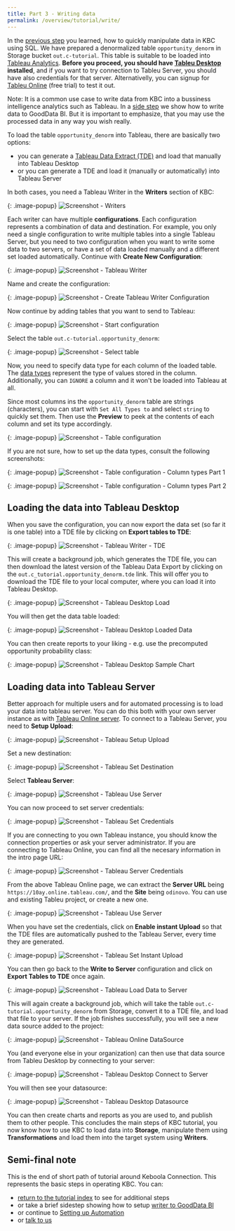 ```yaml
---
title: Part 3 - Writing data
permalink: /overview/tutorial/write/
---
```


In the [previous step](/overview/tutorial/manipulate/) you learned, how to quickly manipulate data in
KBC using SQL. We have prepared a denormalized table `opportunity_denorm` in Storage bucket
`out.c-tutorial`. This table is suitable to be loaded into [Tableau Analytics](http://www.tableau.com/). 
**Before you proceed, you should have [Tableu Desktop](http://www.tableau.com/products/desktop) installed**, 
and if you want to try connection to Tableu Server, you should have also credentials for that server. 
Alternativelly, you can signup for [Tableu Online](http://www.tableau.com/products/cloud-bi) (free trial) to test it out.

Note: It is a common use case to write data from KBC into a bussiness intelligence analytics such as Tableau. 
In a [side step](/overview/tutorial/write/gooddata/) we show how to write data to GoodData BI. But it is important
to emphasize, that you may use the processed data in any way you wish really.   

To load the table `opportunity_denorm` into Tableau, there are basically two options:

- you can generate a [Tableau Data Extract (TDE)](http://www.tableau.com/about/blog/2014/7/understanding-tableau-data-extracts-part1) 
and load that manually into Tableau Desktop
- or you can generate a TDE and load it (manually or automatically) into Tableau Server

In both cases, you need a Tableau Writer in the **Writers** section of KBC: 

{: .image-popup}
![Screenshot - Writers](/overview/tutorial/write/writers-intro.png)

Each writer can have multiple **configurations**. Each configuration represents a combination of 
data and destination. For example, you only need a single configuration to write multiple tables into a single
Tableau Server, but you need to two configuration when you want to write some data to two servers, or have a 
set of data loaded manually and a different set loaded automatically. Continue with **Create New Configuration**:

{: .image-popup}
![Screenshot - Tableau Writer](/overview/tutorial/write/tableau-intro.png)

Name and create the configuration:

{: .image-popup}
![Screenshot - Create Tableau Writer Configuration](/overview/tutorial/write/tableau-create-config.png)

Now continue by adding tables that you want to send to Tableau:

{: .image-popup}
![Screenshot - Start configuration](/overview/tutorial/write/tableau-config.png)

Select the table `out.c-tutorial.opportunity_denorm`:

{: .image-popup}
![Screenshot - Select table](/overview/tutorial/write/tableau-select-table.png)

Now, you need to specify data type for each column of the loaded table. The 
[data types](https://onlinehelp.tableau.com/current/pro/online/mac/en-us/datafields_typesandroles_datatypes.html)
represent the type of values stored in the column. Additionally, you can `IGNORE` a column and it won't be loaded
into Tableau at all.

Since most columns ins the `opportunity_denorm` table are strings (characters), you can start 
with `Set All Types to` and select `string` to quickly set them. Then use the **Preview** to peek at
the contents of each column and set its type accordingly.

{: .image-popup}
![Screenshot - Table configuration](/overview/tutorial/write/tableau-table-config-1.png)

If you are not sure, how to set up the data types, consult the following screenshots:
 
{: .image-popup}
![Screenshot - Table configuration - Column types Part 1](/overview/tutorial/write/tableau-table-config-2.png)

{: .image-popup}
![Screenshot - Table configuration - Column types Part 2](/overview/tutorial/write/tableau-table-config-3.png)

## Loading the data into Tableau Desktop 

When you save the configuration, you can now export the data set (so far it is one table) into a TDE file by
clicking on **Export tables to TDE**:

{: .image-popup}
![Screenshot - Tableau Writer - TDE](/overview/tutorial/write/tableau-intro-2.png)

This will create a background job, which generates the TDE file, you can then download the latest version
of the Tableau Data Export by clicking on the `out.c_tutorial.opportunity_denorm.tde` link. This will offer you to
download the TDE file to your local computer, where you can load it into Tableau Desktop.

{: .image-popup}
![Screenshot - Tableau Desktop Load](/overview/tutorial/write/tableau-desktop-intro.png)

You will then get the data table loaded:

{: .image-popup}
![Screenshot - Tableau Desktop Loaded Data](/overview/tutorial/write/tableau-desktop-data.png)

You can then create reports to your liking - e.g. use the precomputed opportunity probability class:

{: .image-popup}
![Screenshot - Tableau Desktop Sample Chart](/overview/tutorial/write/tableau-desktop-sample.png)

## Loading data into Tableau Server

Better approach for multiple users and for automated processing is to load your data into tableau server.
You can do this both with your own server instance as 
with [Tableau Online server](http://www.tableau.com/products/cloud-bi). To connect to a Tableau Server, you
need to **Setup Upload**:

{: .image-popup}
![Screenshot - Tableau Setup Upload](/overview/tutorial/write/tableau-intro-3.png)

Set a new destination: 

{: .image-popup}
![Screenshot - Tableau Set Destination](/overview/tutorial/write/tableau-destination.png)

Select **Tableau Server**:

{: .image-popup}
![Screenshot - Tableau Use Server](/overview/tutorial/write/tableau-destination-server.png)

You can now proceed to set server credentials:

{: .image-popup}
![Screenshot - Tableau Set Credentials](/overview/tutorial/write/tableau-destination-intro.png)

If you are connecting to you own Tableau instance, you should know the connection properties or
ask your server administrator. If you are connecting to Tableau Online, you can find all the necesary 
information in the intro page URL:

{: .image-popup}
![Screenshot - Tableau Server Credentials](/overview/tutorial/write/tableau-online-intro.png)

From the above Tableau Online page, we can extract the **Server URL** being `https://10ay.online.tableau.com/`,
and the **Site** being `odinovo`. You can use and existing Tableu project, or create a new one.   

{: .image-popup}
![Screenshot - Tableau Use Server](/overview/tutorial/write/tableau-credentials.png)

When you have set the credentials, click on **Enable instant Upload** so that the TDE files are automatically
pushed to the Tableau Server, every time they are generated. 

{: .image-popup}
![Screenshot - Tableau Set Instant Upload](/overview/tutorial/write/tableau-destination-final.png)

You can then go back to the **Write to Server** configuration and click on **Export Tables to TDE** once again.
 
{: .image-popup}
![Screenshot - Tableau Load Data to Server](/overview/tutorial/write/tableau-intro-4.png)

This will again create a background job, which will take the table `out.c-tutorial.opportunity_denorm` from Storage,
convert it to a TDE file, and load that file to your server. If the job finishes successfully, you will see a new 
data source added to the project:
 
{: .image-popup}
![Screenshot - Tableau Online DataSource](/overview/tutorial/write/tableau-online-datasource.png)

You (and everyone else in your organization) can then use that data source from Tableu 
Desktop by connecting to your server:

{: .image-popup}
![Screenshot - Tableau Desktop Connect to Server](/overview/tutorial/write/tableau-desktop-server.png)

You will then see your datasource:

{: .image-popup}
![Screenshot - Tableau Desktop Datasource](/overview/tutorial/write/tableau-desktop-datasource.png)

You can then create charts and reports as you are used to, and publish them to other people. This concludes the
main steps of KBC tutorial, you now know how to use KBC to load data into **Storage**, manipulate them using
**Transformations** and load them into the target system using **Writers**. 

## Semi-final note
This is the end of short path of tutorial around Keboola Connection. This represents the basic steps in 
operating KBC. You can:

- [return to the tutorial index](/overview/tutorial/) to see for additional steps 
- or take a brief sidestep showing how to setup [writer to GoodData BI](/overview/tutorial/write/gooddata/)
- or continue to [Setting up Automation](/overview/tutorial/automate/) 
- or [talk to us](/)
